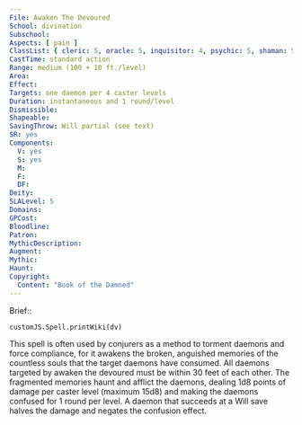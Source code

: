 ```yaml
---
File: Awaken The Devoured
School: divination
Subschool: 
Aspects: [ pain ]
ClassList: { cleric: 5, oracle: 5, inquisitor: 4, psychic: 5, shaman: 5, sorcerer: 5, wizard: 5, spiritualist: 5, witch: 5 }
CastTime: standard action
Range: medium (100 + 10 ft./level)
Area: 
Effect: 
Targets: one daemon per 4 caster levels
Duration: instantaneous and 1 round/level
Dismissible: 
Shapeable: 
SavingThrow: Will partial (see text)
SR: yes
Components:
  V: yes
  S: yes
  M: 
  F: 
  DF: 
Deity: 
SLALevel: 5
Domains: 
GPCost: 
Bloodline: 
Patron: 
MythicDescription: 
Augment: 
Mythic: 
Haunt: 
Copyright:
  Content: "Book of the Damned"
---
```

Brief:: 

```dataviewjs
customJS.Spell.printWiki(dv)
```

This spell is often used by conjurers as a method to torment daemons and force compliance, for it awakens the broken, anguished memories of the countless souls that the target daemons have consumed. All daemons targeted by awaken the devoured must be within 30 feet of each other. The fragmented memories haunt and afflict the daemons, dealing 1d8 points of damage per caster level (maximum 15d8) and making the daemons confused for 1 round per level. A daemon that succeeds at a Will save halves the damage and negates the confusion effect.
